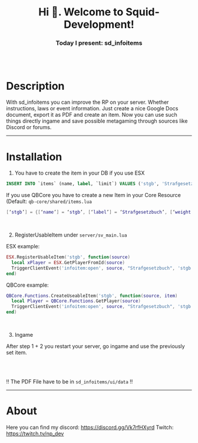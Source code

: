 <h1 align="center">Hi 👋. Welcome to Squid-Development!</h1>
<h3 align="center">Today I present: sd_infoitems</h3>

<br>
<br>

# Description
With sd_infoitems you can improve the RP on your server. Whether instructions, laws or event information. Just create a nice Google Docs document, export it as PDF and create an item. Now you can use such things directly ingame and save possible metagaming through sources like Discord or forums.

---

# Installation
1. You have to create the item in your DB if you use ESX

```sql
INSERT INTO `items` (name, label, `limit`) VALUES ('stgb', 'Strafgesetzbuch', 1);
```

If you use QBCore you have to create a new Item in your Core Resource (Default: ``qb-core/shared/items.lua``

```lua
[‘stgb’] = {[‘name’] = ‘stgb’, [‘label’] = ‘Strafgesetzbuch’, [‘weight’] = 0, [‘type’] = ‘item’, [‘image’] = stgb.png’, [‘unique’] = false, [‘useable’] = true, [‘shouldClose’] = true, [‘combinable’] = nil, [‘description’] = ‘’},
```
<br>

2. RegisterUsableItem under ``server/sv_main.lua``

ESX example:
```lua
ESX.RegisterUsableItem('stgb', function(source)
  local xPlayer = ESX.GetPlayerFromId(source)
  TriggerClientEvent('infoitem:open', source, "Strafgesetzbuch", 'stgb')
end)
```

QBCore example:
```lua
QBCore.Functions.CreateUseableItem('stgb', function(source, item)
  local Player = QBCore.Functions.GetPlayer(source)
  TriggerClientEvent('infoitem:open', source, "Strafgesetzbuch", 'stgb')
end)
```

<br>

3. Ingame

After step 1 + 2 you restart your server, go ingame and use the previously set item.

<br>
<br>

‼️ The PDF File have to be in ``sd_infoitems/ui/data`` ‼️

---

# About
Here you can find my discord: https://discord.gg/Vk7rfHXyrd
Twitch: https://twitch.tv/np_dev
